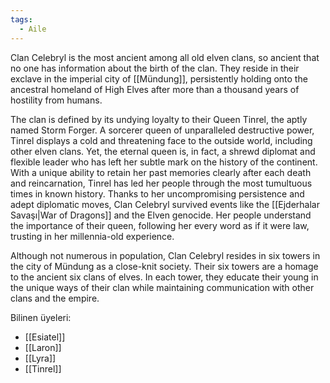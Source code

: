 ```yaml
---
tags:
  - Aile
---  
```

  
Clan Celebryl is the most ancient among all old elven clans, so ancient that no one has information about the birth of the clan. They reside in their exclave in the imperial city of [[Mündung]], persistently holding onto the ancestral homeland of High Elves after more than a thousand years of hostility from humans.  
  
The clan is defined by its undying loyalty to their Queen Tinrel, the aptly named Storm Forger. A sorcerer queen of unparalleled destructive power, Tinrel displays a cold and threatening face to the outside world, including other elven clans. Yet, the eternal queen is, in fact, a shrewd diplomat and flexible leader who has left her subtle mark on the history of the continent. With a unique ability to retain her past memories clearly after each death and reincarnation, Tinrel has led her people through the most tumultuous times in known history. Thanks to her uncompromising persistence and adept diplomatic moves, Clan Celebryl survived events like the [[Ejderhalar Savaşı|War of Dragons]] and the Elven genocide. Her people understand the importance of their queen, following her every word as if it were law, trusting in her millennia-old experience.  
  
Although not numerous in population, Clan Celebryl resides in six towers in the city of Mündung as a close-knit society. Their six towers are a homage to the ancient six clans of elves. In each tower, they educate their young in the unique ways of their clan while maintaining communication with other clans and the empire.  
  
Bilinen üyeleri:  
- [[Esiatel]]  
- [[Laron]]  
- [[Lyra]]  
- [[Tinrel]]